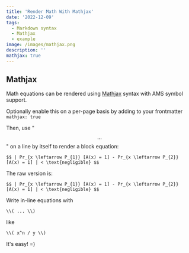 ```yaml
---
title: 'Render Math With Mathjax'
date: '2022-12-09'
tags:
  - Markdown syntax
  - Mathjax
  - example
image: /images/mathjax.png
description: ''
mathjax: true
---
```


## Mathjax

Math equations can be rendered using [Mathjax](https://www.mathjax.org) syntax with AMS symbol support.

Optionally enable this on a per-page basis by adding to your frontmatter `mathjax: true`

Then, use "$$ ... $$" on a line by itself to render a block equation:

```
$$ | Pr_{x \leftarrow P_{1}} [A(x) = 1] - Pr_{x \leftarrow P_{2}} [A(x) = 1] | < \text{negligible} $$
```

The raw version is:

```
$$ | Pr_{x \leftarrow P_{1}} [A(x) = 1] - Pr_{x \leftarrow P_{2}} [A(x) = 1] | < \text{negligible} $$
```

Write in-line equations with

```
\\( ... \\)
```

like

```
\\( x^n / y \\)

```

It's easy! =)
